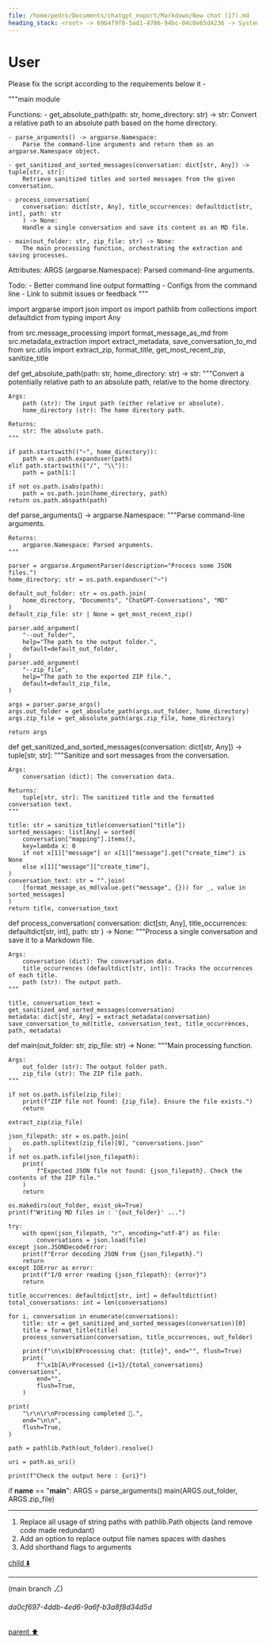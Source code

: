 ```yaml
---
file: /home/pedro/Documents/chatgpt_export/Markdown/New chat (17).md
heading_stack: <root> -> 69b4f9f0-5ad1-4786-94bc-04c0e65d4236 -> System -> 4076056e-8e23-4e6f-8073-d3aebcbb945b -> System -> aaa26c6b-ff13-481f-875f-5631b7a164c7 -> User
---
```

# User

Please fix the script according to the requirements below it -

"""main module

Functions:
    - get_absolute_path(path: str, home_directory: str) -> str:
        Convert a relative path to an absolute path based on the home directory.
    
    - parse_arguments() -> argparse.Namespace:
        Parse the command-line arguments and return them as an argparse.Namespace object.

    - get_sanitized_and_sorted_messages(conversation: dict[str, Any]) -> tuple[str, str]:
        Retrieve sanitized titles and sorted messages from the given conversation.

    - process_conversation(
        conversation: dict[str, Any], title_occurrences: defaultdict[str, int], path: str
        ) -> None:
        Handle a single conversation and save its content as an MD file.

    - main(out_folder: str, zip_file: str) -> None:
        The main processing function, orchestrating the extraction and saving processes.

Attributes:
    ARGS (argparse.Namespace): Parsed command-line arguments.

Todo:
    - Better command line output formatting
    - Configs from the command line
    - Link to submit issues or feedback
"""

import argparse
import json
import os
import pathlib
from collections import defaultdict
from typing import Any

from src.message_processing import format_message_as_md
from src.metadata_extraction import extract_metadata, save_conversation_to_md
from src.utils import extract_zip, format_title, get_most_recent_zip, sanitize_title


def get_absolute_path(path: str, home_directory: str) -> str:
    """Convert a potentially relative path to an absolute path, relative to the home directory.

    Args:
        path (str): The input path (either relative or absolute).
        home_directory (str): The home directory path.

    Returns:
        str: The absolute path.
    """

    if path.startswith(("~", home_directory)):
        path = os.path.expanduser(path)
    elif path.startswith(("/", "\\")):
        path = path[1:]

    if not os.path.isabs(path):
        path = os.path.join(home_directory, path)
    return os.path.abspath(path)


def parse_arguments() -> argparse.Namespace:
    """Parse command-line arguments.

    Returns:
        argparse.Namespace: Parsed arguments.
    """

    parser = argparse.ArgumentParser(description="Process some JSON files.")
    home_directory: str = os.path.expanduser("~")

    default_out_folder: str = os.path.join(
        home_directory, "Documents", "ChatGPT-Conversations", "MD"
    )
    default_zip_file: str | None = get_most_recent_zip()

    parser.add_argument(
        "--out_folder",
        help="The path to the output folder.",
        default=default_out_folder,
    )
    parser.add_argument(
        "--zip_file",
        help="The path to the exported ZIP file.",
        default=default_zip_file,
    )

    args = parser.parse_args()
    args.out_folder = get_absolute_path(args.out_folder, home_directory)
    args.zip_file = get_absolute_path(args.zip_file, home_directory)

    return args


def get_sanitized_and_sorted_messages(conversation: dict[str, Any]) -> tuple[str, str]:
    """Sanitize and sort messages from the conversation.

    Args:
        conversation (dict): The conversation data.

    Returns:
        tuple[str, str]: The sanitized title and the formatted conversation text.
    """

    title: str = sanitize_title(conversation["title"])
    sorted_messages: list[Any] = sorted(
        conversation["mapping"].items(),
        key=lambda x: 0
        if not x[1]["message"] or x[1]["message"].get("create_time") is None
        else x[1]["message"]["create_time"],
    )
    conversation_text: str = "".join(
        [format_message_as_md(value.get("message", {})) for _, value in sorted_messages]
    )
    return title, conversation_text


def process_conversation(
    conversation: dict[str, Any], title_occurrences: defaultdict[str, int], path: str
) -> None:
    """Process a single conversation and save it to a Markdown file.

    Args:
        conversation (dict): The conversation data.
        title_occurrences (defaultdict[str, int]): Tracks the occurrences of each title.
        path (str): The output path.
    """

    title, conversation_text = get_sanitized_and_sorted_messages(conversation)
    metadata: dict[str, Any] = extract_metadata(conversation)
    save_conversation_to_md(title, conversation_text, title_occurrences, path, metadata)


def main(out_folder: str, zip_file: str) -> None:
    """Main processing function.

    Args:
        out_folder (str): The output folder path.
        zip_file (str): The ZIP file path.
    """

    if not os.path.isfile(zip_file):
        print(f"ZIP file not found: {zip_file}. Ensure the file exists.")
        return

    extract_zip(zip_file)

    json_filepath: str = os.path.join(
        os.path.splitext(zip_file)[0], "conversations.json"
    )
    if not os.path.isfile(json_filepath):
        print(
            f"Expected JSON file not found: {json_filepath}. Check the contents of the ZIP file."
        )
        return

    os.makedirs(out_folder, exist_ok=True)
    print(f"Writing MD files in : '{out_folder}' ...")

    try:
        with open(json_filepath, "r", encoding="utf-8") as file:
            conversations = json.load(file)
    except json.JSONDecodeError:
        print(f"Error decoding JSON from {json_filepath}.")
        return
    except IOError as error:
        print(f"I/O error reading {json_filepath}: {error}")
        return

    title_occurrences: defaultdict[str, int] = defaultdict(int)
    total_conversations: int = len(conversations)

    for i, conversation in enumerate(conversations):
        title: str = get_sanitized_and_sorted_messages(conversation)[0]
        title = format_title(title)
        process_conversation(conversation, title_occurrences, out_folder)

        print(f"\n\x1b[KProcessing chat: {title}", end="", flush=True)
        print(
            f"\x1b[A\rProcessed {i+1}/{total_conversations} conversations",
            end="",
            flush=True,
        )

    print(
        "\r\n\r\nProcessing completed 🎉.",
        end="\n\n",
        flush=True,
    )

    path = pathlib.Path(out_folder).resolve()

    uri = path.as_uri()

    print(f"Check the output here : {uri}")


if __name__ == "__main__":
    ARGS = parse_arguments()
    main(ARGS.out_folder, ARGS.zip_file)

---

1. Replace all usage of string paths with pathlib.Path objects (and remove code made redundant)
2. Add an option to replace output file names spaces with dashes
3. Add shorthand flags to arguments 

[child ⬇️](#da0cf697-4ddb-4ed6-9a6f-b3a8f8d34d5d)

---

(main branch ⎇)
###### da0cf697-4ddb-4ed6-9a6f-b3a8f8d34d5d
[parent ⬆️](#aaa26c6b-ff13-481f-875f-5631b7a164c7)
